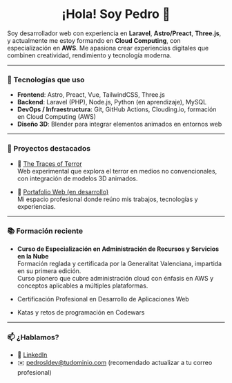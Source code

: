 <h1 align="center">¡Hola! Soy Pedro 👋</h1>

Soy desarrollador web con experiencia en **Laravel**, **Astro/Preact**, **Three.js**, y actualmente me estoy formando en **Cloud Computing**, con especialización en **AWS**. Me apasiona crear experiencias digitales que combinen creatividad, rendimiento y tecnología moderna.

---

### 🚀 Tecnologías que uso

- **Frontend**: Astro, Preact, Vue, TailwindCSS, Three.js  
- **Backend**: Laravel (PHP), Node.js, Python (en aprendizaje), MySQL  
- **DevOps / Infraestructura**: Git, GitHub Actions, Clouding.io, formación en Cloud Computing (AWS)  
- **Diseño 3D**: Blender para integrar elementos animados en entornos web

---

### 🧪 Proyectos destacados

- 🎃 [The Traces of Terror](https://github.com/pedrosldev/the-traces-of-terror)  
  Web experimental que explora el terror en medios no convencionales, con integración de modelos 3D animados.

- 💼 [Portafolio Web (en desarrollo)](https://github.com/pedrosldev/portfolio)  
  Mi espacio profesional donde reúno mis trabajos, tecnologías y experiencias.

---

### 📚 Formación reciente

- **Curso de Especialización en Administración de Recursos y Servicios en la Nube**  
  Formación reglada y certificada por la Generalitat Valenciana, impartida en su primera edición.  
  Curso pionero que cubre administración cloud con énfasis en AWS y conceptos aplicables a múltiples plataformas.

- Certificación Profesional en Desarrollo de Aplicaciones Web  
- Katas y retos de programación en Codewars

---

### 📫 ¿Hablamos?

- 💼 [LinkedIn](https://www.linkedin.com/in/pedro-sánchez-lancharro-007136203/)  
- ✉️ pedrosldev@tudominio.com (recomendado actualizar a tu correo profesional)

